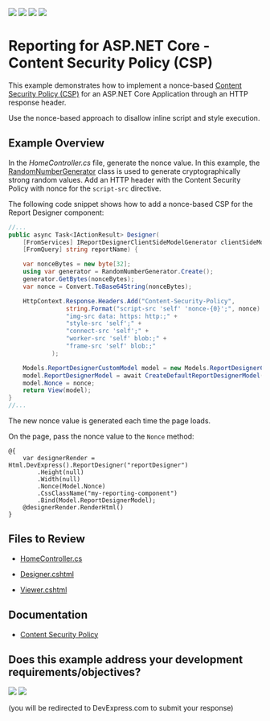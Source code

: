 <!-- default badges list -->
![](https://img.shields.io/endpoint?url=https://codecentral.devexpress.com/api/v1/VersionRange/618345379/24.2.1%2B)
[![](https://img.shields.io/badge/Open_in_DevExpress_Support_Center-FF7200?style=flat-square&logo=DevExpress&logoColor=white)](https://supportcenter.devexpress.com/ticket/details/T1156672)
[![](https://img.shields.io/badge/📖_How_to_use_DevExpress_Examples-e9f6fc?style=flat-square)](https://docs.devexpress.com/GeneralInformation/403183)
[![](https://img.shields.io/badge/💬_Leave_Feedback-feecdd?style=flat-square)](#does-this-example-address-your-development-requirementsobjectives)
<!-- default badges end -->
# Reporting for ASP.NET Core  - Content Security Policy (CSP)

This example demonstrates how to implement a nonce-based [Content Security Policy (CSP)](https://developer.mozilla.org/en-US/docs/Web/HTTP/CSP) for an ASP.NET Core Application through an HTTP response header.

Use the nonce-based approach to disallow inline script and style execution.

## Example Overview

In the *HomeController.cs* file, generate the nonce value. In this example, the [RandomNumberGenerator](https://learn.microsoft.com/en-us/dotnet/api/system.security.cryptography.randomnumbergenerator?view=net-6.0) class is used to generate cryptographically strong random values. Add an HTTP header with the Content Security Policy with nonce for the `script-src` directive.

The following code snippet shows how to add a nonce-based CSP for the Report Designer component:

```cs
//...
public async Task<IActionResult> Designer(
    [FromServices] IReportDesignerClientSideModelGenerator clientSideModelGenerator,
    [FromQuery] string reportName) {

    var nonceBytes = new byte[32];
    using var generator = RandomNumberGenerator.Create();
    generator.GetBytes(nonceBytes);
    var nonce = Convert.ToBase64String(nonceBytes);

    HttpContext.Response.Headers.Add("Content-Security-Policy",
                string.Format("script-src 'self' 'nonce-{0}';", nonce) +
                "img-src data: https: http:;" +
                "style-src 'self';" +
                "connect-src 'self';" +
                "worker-src 'self' blob:;" +
                "frame-src 'self' blob:;"
            );

    Models.ReportDesignerCustomModel model = new Models.ReportDesignerCustomModel();
    model.ReportDesignerModel = await CreateDefaultReportDesignerModel(clientSideModelGenerator, reportName, null);
    model.Nonce = nonce;
    return View(model);
}
//...
```

The new nonce value is generated each time the page loads. 

On the page, pass the nonce value to the `Nonce` method:

```cshtml
@{
    var designerRender = Html.DevExpress().ReportDesigner("reportDesigner")
        .Height(null)
        .Width(null)
        .Nonce(Model.Nonce)
        .CssClassName("my-reporting-component")
        .Bind(Model.ReportDesignerModel);
    @designerRender.RenderHtml()
}
```

## Files to Review

- [HomeController.cs](./CS/CSPExample/Controllers/HomeController.cs)

- [Designer.cshtml](./CS/CSPExample/Views/Home/Designer.cshtml)
- [Viewer.cshtml](./CS/CSPExample/Views/Home/Viewer.cshtml)

## Documentation

- [Content Security Policy](https://docs.devexpress.com/XtraReports/404141/web-reporting/web-reporting-application-security/content-security-policy)
<!-- feedback -->
## Does this example address your development requirements/objectives?

[<img src="https://www.devexpress.com/support/examples/i/yes-button.svg"/>](https://www.devexpress.com/support/examples/survey.xml?utm_source=github&utm_campaign=reporting-asp-net-core-content-security-policy&~~~was_helpful=yes) [<img src="https://www.devexpress.com/support/examples/i/no-button.svg"/>](https://www.devexpress.com/support/examples/survey.xml?utm_source=github&utm_campaign=reporting-asp-net-core-content-security-policy&~~~was_helpful=no)

(you will be redirected to DevExpress.com to submit your response)
<!-- feedback end -->

